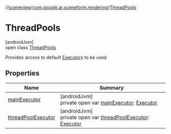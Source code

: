//[sceneview](../../../index.md)/[com.google.ar.sceneform.rendering](../index.md)/[ThreadPools](index.md)

# ThreadPools

[androidJvm]\
open class [ThreadPools](index.md)

Provides access to default [Executor](https://developer.android.com/reference/kotlin/java/util/concurrent/Executor.html)s to be used

## Properties

| Name | Summary |
|---|---|
| [mainExecutor](main-executor.md) | [androidJvm]<br>private open var [mainExecutor](main-executor.md): [Executor](https://developer.android.com/reference/kotlin/java/util/concurrent/Executor.html) |
| [threadPoolExecutor](thread-pool-executor.md) | [androidJvm]<br>private open var [threadPoolExecutor](thread-pool-executor.md): [Executor](https://developer.android.com/reference/kotlin/java/util/concurrent/Executor.html) |
